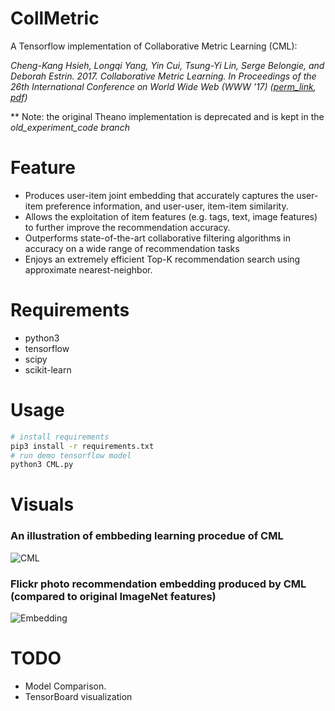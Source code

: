# CollMetric

A Tensorflow implementation of Collaborative Metric Learning (CML): 

*Cheng-Kang Hsieh, Longqi Yang, Yin Cui, Tsung-Yi Lin, Serge Belongie, and Deborah Estrin. 2017. Collaborative Metric Learning. In Proceedings of the 26th International Conference on World Wide Web (WWW '17) ([perm_link](http://dl.acm.org/citation.cfm?id=3052639), [pdf](http://www.cs.cornell.edu/~ylongqi/paper/HsiehYCLBE17.pdf))*

** Note: the original Theano implementation is deprecated and is kept in the *old_experiment_code branch*
# Feature
* Produces user-item joint embedding that accurately captures the user-item preference information, and user-user, item-item similarity. 
* Allows the exploitation of item features (e.g. tags, text, image features) to further improve the recommendation accuracy.
* Outperforms state-of-the-art collaborative filtering algorithms in accuracy on a wide range of recommendation tasks
* Enjoys an extremely efficient Top-K recommendation search using approximate nearest-neighbor.
# Requirements
 * python3
 * tensorflow
 * scipy
 * scikit-learn
# Usage
```bash
# install requirements
pip3 install -r requirements.txt
# run demo tensorflow model
python3 CML.py
```
# Visuals
### An illustration of embbeding learning procedue of CML
![CML](http://portalparts.acm.org/3060000/3052639/core/fp0554.jpg)
### Flickr photo recommendation embedding produced by CML (compared to original ImageNet features)
![Embedding](https://github.com/changun/CollMetric/blob/master/imgs/embedding.png?raw=true)
# TODO
* Model Comparison.
* TensorBoard visualization
